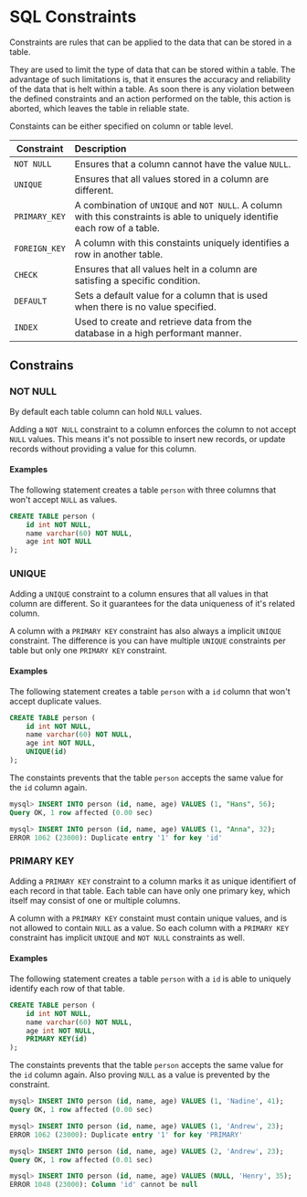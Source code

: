 # SQL Constraints

Constraints are rules that can be applied to the data that can be stored in a table. 

They are used to limit the type of data that can be stored within a table. The advantage of such limitations is, that it ensures the accuracy and reliability of the data that is helt within a table. As soon there is any violation between the defined constraints and an action performed on the table, this action is aborted, which leaves the table in reliable state.

Constaints can be either specified on column or table level.

|Constraint|Description|
|-|:-|
|`NOT NULL`|Ensures that a column cannot have the value `NULL`.|
|`UNIQUE`|Ensures that all values stored in a column are different.|
|`PRIMARY_KEY`|A combination of `UNIQUE` and `NOT NULL`. A column with this constraints is able to uniquely identifie each row of a table.|
|`FOREIGN_KEY`|A column with this constaints uniquely identifies a row in another table.|
|`CHECK`|Ensures that all values helt in a column are satisfing a specific condition.|
|`DEFAULT`|Sets a default value for a column that is used when there is no value specified.|
|`INDEX`|Used to create and retrieve data from the database in a high performant manner.|

## Constrains

### NOT NULL

By default each table column can hold `NULL` values.

Adding a `NOT NULL` constraint to a column enforces the column to not accept `NULL` values. This means it's not possible to insert new records, or update records without providing a value for this column.

#### Examples

The following statement creates a table `person` with three columns that won't accept `NULL` as values.

```sql
CREATE TABLE person (
    id int NOT NULL,
    name varchar(60) NOT NULL,
    age int NOT NULL
);
```

### UNIQUE

Adding a `UNIQUE` constraint to a column ensures that all values in that column are different. So it guarantees for the data uniqueness of it's related column.

A column with a `PRIMARY KEY` constraint has also always a implicit `UNIQUE` constraint. The difference is you can have multiple `UNIQUE` constraints per table but only one `PRIMARY KEY` constraint.

#### Examples

The following statement creates a table `person` with a `id` column that won't accept duplicate values.

```sql
CREATE TABLE person (
    id int NOT NULL,
    name varchar(60) NOT NULL,
    age int NOT NULL,
    UNIQUE(id)
);
```

The constaints prevents that the table `person` accepts the same value for the `id` column again.

```sql
mysql> INSERT INTO person (id, name, age) VALUES (1, "Hans", 56);
Query OK, 1 row affected (0.00 sec)

mysql> INSERT INTO person (id, name, age) VALUES (1, "Anna", 32);
ERROR 1062 (23000): Duplicate entry '1' for key 'id'
```

### PRIMARY KEY

Adding a `PRIMARY KEY` constraint to a column marks it as unique identifiert of each record in that table. Each table can have only one primary key, which itself may consist of one or multiple columns.

A column with a `PRIMARY KEY` constaint must contain unique values, and is not allowed to contain `NULL` as a value. So each column with a `PRIMARY KEY` constraint has implicit `UNIQUE` and `NOT NULL` constraints as well.

#### Examples

The following statement creates a table `person` with a `id` is able to uniquely identify each row of that table.

```sql
CREATE TABLE person (
    id int NOT NULL,
    name varchar(60) NOT NULL,
    age int NOT NULL,
    PRIMARY KEY(id)
);
```

The constaints prevents that the table `person` accepts the same value for the `id` column again. Also proving `NULL` as a value is prevented by the constraint.

```sql
mysql> INSERT INTO person (id, name, age) VALUES (1, 'Nadine', 41);
Query OK, 1 row affected (0.00 sec)

mysql> INSERT INTO person (id, name, age) VALUES (1, 'Andrew', 23);
ERROR 1062 (23000): Duplicate entry '1' for key 'PRIMARY'

mysql> INSERT INTO person (id, name, age) VALUES (2, 'Andrew', 23);
Query OK, 1 row affected (0.01 sec)

mysql> INSERT INTO person (id, name, age) VALUES (NULL, 'Henry', 35);
ERROR 1048 (23000): Column 'id' cannot be null
```